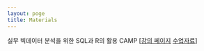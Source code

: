 ```yaml
---
layout: poge
title: Materials
---
```


실무 빅데이터 분석을 위한 SQL과 R의 활용 CAMP [[강의 페이지][1] [수업자료][2]]

[1]: http://www.fastcampus.co.kr/data_camp_dabrp/
[2]: https://mrchypark.github.io/data_camp_dabrp/